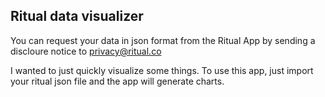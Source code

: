 ## Ritual data visualizer

You can request your data in json format from the Ritual App by sending a discloure notice to privacy@ritual.co

I wanted to just quickly visualize some things. To use this app, just import your ritual json file and the app will generate charts.
